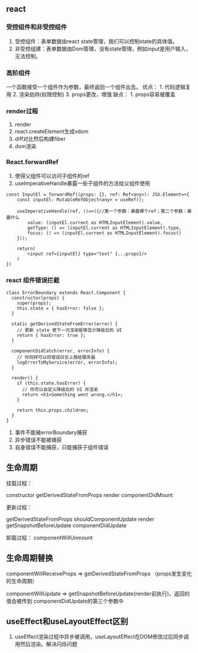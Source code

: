 ## react


### 受控组件和非受控组件
1. 受控组件：表单数据由react state管理，我们可以控制state的具体值。
2. 非受控组建：表单数据由Dom管理，没有state管理，例如input是用户输入，无法控制。

### 高阶组件
一个函数接受一个组件作为参数，最终返回一个组件出去。
优点：
    1. 代码逻辑复用
    2. 渲染劫持(权限控制)
    3. props更改，增强
缺点：
    1. props容易被覆盖


### render过程
1. render
2. react.createElement生成vdom
3. diff对比然后构建fiber 
4. dom渲染


### React.forwardRef
1. 使得父组件可以访问子组件的ref
2. useImperativeHandle暴露一些子组件的方法给父组件使用
```
const InputEl = forwardRef((props: {}, ref: Ref<any>): JSX.Element=>{
    const inputEl: MutableRefObject<any> = useRef();

    useImperativeHandle(ref, ()=>({//第一个参数：暴露哪个ref；第二个参数：暴露什么
        value: (inputEl.current as HTMLInputElement).value,
        getType: () => (inputEl.current as HTMLInputElement).type,
        focus: () => (inputEl.current as HTMLInputElement).focus()
    }));

    return(
        <input ref={inputEl} type="text" {...props}/>
    )
})

```


### react 组件错误拦截
```
class ErrorBoundary extends React.Component {
  constructor(props) {
    super(props);
    this.state = { hasError: false };
  }

  static getDerivedStateFromError(error) {
    // 更新 state 使下一次渲染能够显示降级后的 UI
    return { hasError: true };
  }

  componentDidCatch(error, errorInfo) {
    // 你同样可以将错误日志上报给服务器
    logErrorToMyService(error, errorInfo);
  }

  render() {
    if (this.state.hasError) {
      // 你可以自定义降级后的 UI 并渲染
      return <h1>Something went wrong.</h1>;
    }

    return this.props.children; 
  }
}

```
1. 事件不能被errorBoundary捕获
2. 异步错误不能被捕获
3. 自身错误不能捕获，只能捕获子组件错误

## 生命周期

挂载过程：

constructor
getDerivedStateFromProps
render
componentDidMount


更新过程：

getDerivedStateFromProps
shouldComponentUpdate
render
getSnapshotBeforeUpdate
componentDidUpdate


卸载过程：
componentWillUnmount

## 生命周期替换
componentWillReceiveProps => getDerivedStateFromProps （props发生变化的生命周期）

componentWillUpdate => getSnapshotBeforeUpdate(render前执行)，返回的值会被传到 componentDidUpdate的第三个参数中


## useEffect和useLayoutEffect区别
1. useEffect渲染过程中异步被调用，useLayoutEffect在DOM修改过后同步调用然后渲染。解决闪烁问题